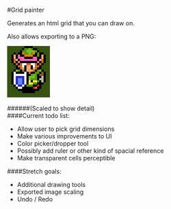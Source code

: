#Grid painter


Generates an html grid that you can draw on.

Also allows exporting to a PNG:

![LTTP](lttp.png "Created and exported by grid painter")

######(Scaled to show detail)
<br />
####Current todo list:

* Allow user to pick grid dimensions
* Make various improvements to UI
* Color picker/dropper tool
* Possibly add ruler or other kind of spacial reference
* Make transparent cells perceptible

####Stretch goals:

* Additional drawing tools
* Exported image scaling
* Undo / Redo